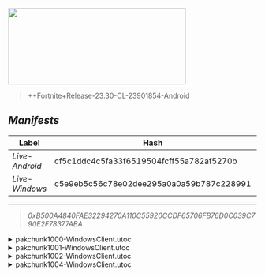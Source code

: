<div style="pointer-events: none">
  <img style="pointer-events: none" src="https://raw.githubusercontent.com/Tectors/Archive/master/source/dependents/gen.24.01.svg" width="360" height="155">
<div>

 >  
  
  > ++Fortnite+Release-23.30-CL-23901854-Android

## *Manifests*
| Label | Hash | Route |
| - | - | - |
| *Live-Android* | cf5c1ddc4c5fa33f6519504fcff55a782af5270b | [lMEelVFC8zAJF8o0xkaXxDT7_Q2G2Q](https://github.com/Tectors/Archive/blob/master/manifests/lMEelVFC8zAJF8o0xkaXxDT7_Q2G2Q.manifest) |
| *Live-Windows* | c5e9eb5c56c78e02dee295a0a0a59b787c228991 | [E8kYSgfFkvilKPhZYUGhNpMuXQ40TQ](https://github.com/Tectors/Archive/blob/master/manifests/E8kYSgfFkvilKPhZYUGhNpMuXQ40TQ.manifest) |

---

> *0xB500A4840FAE32294270A110C55920CCDF65706FB76D0C039C790E2F78377ABA*

<details>
  <summary>pakchunk1000-WindowsClient.utoc</summary>

 > 
    0xB56CF12B02840F323446C4069761AF395A99C313923A265A0909322B5844FA50

  <img src="https://raw.githubusercontent.com/Tectors/Archive/master/source/dependents/referred/Spray_Inspire_Tournament.svg" width="100"> <img src="https://raw.githubusercontent.com/Tectors/Archive/master/source/dependents/referred/Spray_Inspire_Quest.svg" width="100"> <img src="https://raw.githubusercontent.com/Tectors/Archive/master/source/dependents/referred/Pickaxe_InspireSpell.svg" width="100"> <img src="https://raw.githubusercontent.com/Tectors/Archive/master/source/dependents/referred/EID_InspireSpell.svg" width="100"> <img src="https://raw.githubusercontent.com/Tectors/Archive/master/source/dependents/referred/Character_InspireSpell.svg" width="100"> <img src="https://raw.githubusercontent.com/Tectors/Archive/master/source/dependents/referred/Backpack_Inspire.svg" width="100"> 
</details>

<details>
  <summary>pakchunk1001-WindowsClient.utoc</summary>

 > 
    0x9E3B0E3DCB3A944142AEE87F6237C74DD72850946D221DA19F31F07640184050

  <img src="https://raw.githubusercontent.com/Tectors/Archive/master/source/dependents/referred/EID_Viral.svg" width="100"> 
</details>

<details>
  <summary>pakchunk1002-WindowsClient.utoc</summary>

 > 
    0x2D0330816C2CA12A86C986C1A2E61A31A37C359DFC572E6BDD3A9AECA03BD684

  <img src="https://raw.githubusercontent.com/Tectors/Archive/master/source/dependents/referred/Pickaxe_FallValleyCharge.svg" width="100"> <img src="https://raw.githubusercontent.com/Tectors/Archive/master/source/dependents/referred/Pickaxe_FallValleyBlink.svg" width="100"> <img src="https://raw.githubusercontent.com/Tectors/Archive/master/source/dependents/referred/Character_FallValleyCharge.svg" width="100"> <img src="https://raw.githubusercontent.com/Tectors/Archive/master/source/dependents/referred/Character_FallValleyBlink.svg" width="100"> <img src="https://raw.githubusercontent.com/Tectors/Archive/master/source/dependents/referred/Backpack_FallValleyCharge.svg" width="100"> <img src="https://raw.githubusercontent.com/Tectors/Archive/master/source/dependents/referred/Backpack_FallValleyBlink.svg" width="100"> 
</details>

<details>
  <summary>pakchunk1004-WindowsClient.utoc</summary>

 > 
    0x2B144F6D7A83DF2B702CB6D931B6669FE1BE823C0E5258E0FFB1CF8E3F313F4A

  <img src="https://raw.githubusercontent.com/Tectors/Archive/master/source/dependents/referred/Spray_OceanBreeze.svg" width="100"> <img src="https://raw.githubusercontent.com/Tectors/Archive/master/source/dependents/referred/Pickaxe_OceanBreeze.svg" width="100"> <img src="https://raw.githubusercontent.com/Tectors/Archive/master/source/dependents/referred/Emoji_S23_OceanBreeze_Smile.svg" width="100"> <img src="https://raw.githubusercontent.com/Tectors/Archive/master/source/dependents/referred/Emoji_S23_OceanBreeze_Hello.svg" width="100"> <img src="https://raw.githubusercontent.com/Tectors/Archive/master/source/dependents/referred/EID_OceanBreeze.svg" width="100"> <img src="https://raw.githubusercontent.com/Tectors/Archive/master/source/dependents/referred/Character_OceanBreeze.svg" width="100"> <img src="https://raw.githubusercontent.com/Tectors/Archive/master/source/dependents/referred/Backpack_OceanBreeze.svg" width="100"> 
</details>

